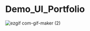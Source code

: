 # Demo_UI_Portfolio

![ezgif com-gif-maker (2)](https://user-images.githubusercontent.com/71377466/175275652-3b5a5800-4496-4a2b-a9ad-679e9b7a7885.gif)

